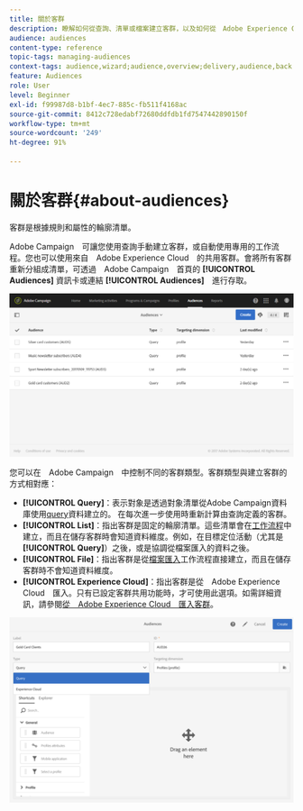 ```yaml
---
title: 關於客群
description: 瞭解如何從查詢、清單或檔案建立客群，以及如何從　Adobe Experience Cloud　匯入客群。
audience: audiences
content-type: reference
topic-tags: managing-audiences
context-tags: audience,wizard;audience,overview;delivery,audience,back
feature: Audiences
role: User
level: Beginner
exl-id: f99987d8-b1bf-4ec7-885c-fb511f4168ac
source-git-commit: 8412c728edabf72680ddfdb1fd7547442890150f
workflow-type: tm+mt
source-wordcount: '249'
ht-degree: 91%

---
```


# 關於客群{#about-audiences}

客群是根據規則和屬性的輪廓清單。

Adobe Campaign　可讓您使用查詢手動建立客群，或自動使用專用的工作流程。您也可以使用來自　Adobe Experience Cloud　的共用客群。會將所有客群重新分組成清單，可透過　Adobe Campaign　首頁的 **[!UICONTROL Audiences]** 資訊卡或連結 **[!UICONTROL Audiences]**　進行存取。

![](assets/audience_1.png)

您可以在　Adobe Campaign　中控制不同的客群類型。客群類型與建立客群的方式相對應：

* **[!UICONTROL Query]**：表示對象是透過對象清單從Adobe Campaign資料庫使用[query](../../automating/using/editing-queries.md#about-query-editor)資料建立的。 在每次進一步使用時重新計算由查詢定義的客群。
* **[!UICONTROL List]**：指出客群是固定的輪廓清單。這些清單會在[工作流程](../../automating/using/get-started-workflows.md)中建立，而且在儲存客群時會知道資料維度。例如，在目標定位活動（尤其是 **[!UICONTROL Query]**）之後，或是協調從檔案匯入的資料之後。
* **[!UICONTROL File]**：指出客群是從[檔案匯入](../../automating/using/load-file.md)工作流程直接建立，而且在儲存客群時不會知道資料維度。
* **[!UICONTROL Experience Cloud]**：指出客群是從　Adobe Experience Cloud　匯入。只有已設定客群共用功能時，才可使用此選項。如需詳細資訊，請參閱[從　Adobe Experience Cloud　匯入客群](../../integrating/using/sharing-audiences-with-audience-manager-or-people-core-service.md#importing-an-audience)。

![](assets/audience_type_selection.png)

